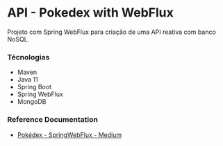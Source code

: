 # API - Pokedex with WebFlux

Projeto com Spring WebFlux para criação de uma API reativa com banco NoSQL.



### Técnologias

* Maven
* Java 11
* Spring Boot
* Spring WebFlux
* MongoDB


### Reference Documentation

* [Pokédex - SpringWebFlux - Medium](https://medium.com/nerdzao/criando-seu-pokedex-com-spring-webflux-mongodb-deploy-no-heroku-4db3d626f63e)
